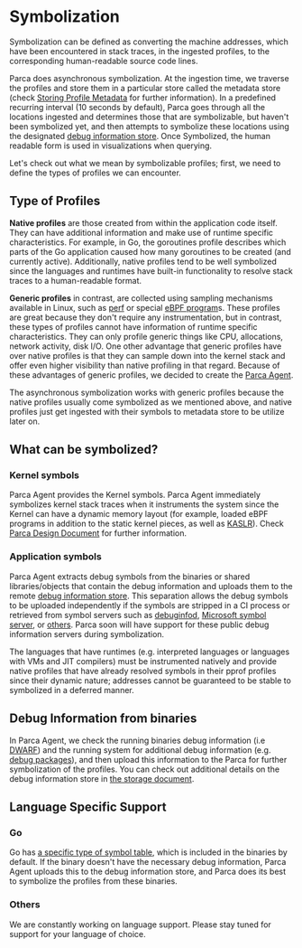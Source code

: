 # Symbolization

Symbolization can be defined as converting the machine addresses, which have been encountered in stack traces, in the ingested profiles, to the corresponding human-readable source code lines.

Parca does asynchronous symbolization. At the ingestion time, we traverse the profiles and store them in a particular store called the metadata store (check [Storing Profile Metadata](/docs/storage#storing-profile-metadata) for further information). In a predefined recurring interval (10 seconds by default), Parca goes through all the locations ingested and determines those that are symbolizable, but haven't been symbolized yet, and then attempts to symbolize these locations using the designated [debug information store](/docs/storage#storing-debug-information). Once Symbolized, the human readable form is used in visualizations when querying.

Let's check out what we mean by symbolizable profiles; first, we need to define the types of profiles we can encounter.

## Type of Profiles

**Native profiles** are those created from within the application code itself. They can have additional information and make use of runtime specific characteristics. For example, in Go, the goroutines profile describes which parts of the Go application caused how many goroutines to be created (and currently active). Additionally, native profiles tend to be well symbolized since the languages and runtimes have built-in functionality to resolve stack traces to a human-readable format.

**Generic profiles** in contrast, are collected using sampling mechanisms available in Linux, such as [perf](https://github.com/conprof/perfessor) or special [eBPF program](https://ebpf.io/)s. These profiles are great because they don't require any instrumentation, but in contrast, these types of profiles cannot have information of runtime specific characteristics. They can only profile generic things like CPU, allocations, network activity, disk I/O. One other advantage that generic profiles have over native profiles is that they can sample down into the kernel stack and offer even higher visibility than native profiling in that regard. Because of these advantages of generic profiles, we decided to create the [Parca Agent](https://github.com/parca-dev/parca-agent).

The asynchronous symbolization works with generic profiles because the native profiles usually come symbolized as we mentioned above, and native profiles just get ingested with their symbols to metadata store to be utilize later on.

## What can be symbolized?

### Kernel symbols

Parca Agent provides the Kernel symbols. Parca Agent immediately symbolizes kernel stack traces when it instruments the system since the Kernel can have a dynamic memory layout (for example, loaded eBPF programs in addition to the static kernel pieces, as well as [KASLR](https://en.wikipedia.org/wiki/Address_space_layout_randomization#Kernel_address_space_layout_randomization)). Check [Parca Design Document](/docs/parca-agent-design#kernel-symbols) for further information.

### Application symbols

Parca Agent extracts debug symbols from the binaries or shared libraries/objects that contain the debug information and uploads them to the remote [debug information store](/docs/storage#storing-debug-information). This separation allows the debug symbols to be uploaded independently if the symbols are stripped in a CI process or retrieved from symbol servers such as [debuginfod](https://sourceware.org/elfutils/Debuginfod.html), [Microsoft symbol server](https://docs.microsoft.com/en-us/windows-hardware/drivers/debugger/microsoft-public-symbols), or [others](https://getsentry.github.io/symbolicator/). Parca soon will have support for these public debug information servers during symbolization.

The languages that have runtimes (e.g. interpreted languages or languages with VMs and JIT compilers) must be instrumented natively and provide native profiles that have already resolved symbols in their pprof profiles since their dynamic nature; addresses cannot be guaranteed to be stable to symbolized in a deferred manner.

## Debug Information from binaries

In Parca Agent, we check the running binaries debug information (i.e [DWARF](https://en.wikipedia.org/wiki/DWARF)) and the running system for additional debug information (e.g. [debug packages](https://wiki.ubuntu.com/Debug%20Symbol%20Packages)), and then upload this information to the Parca for further symbolization of the profiles. You can check out additional details on the debug information store in [the storage document](/docs/storage#storing-debug-information).

## Language Specific Support

### Go

Go has [a specific type of symbol table](https://github.com/DataDog/go-profiler-notes/blob/main/stack-traces.md#gopclntab), which is included in the binaries by default. If the binary doesn't have the necessary debug information, Parca Agent uploads this to the debug information store, and Parca does its best to symbolize the profiles from these binaries.

### Others

We are constantly working on language support. Please stay tuned for support for your language of choice.
